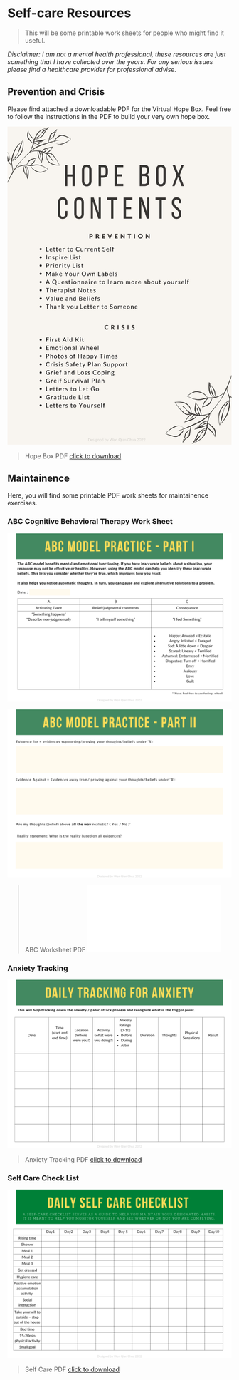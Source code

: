 
# Self-care Resources

>This will be some printable work sheets for people who might find it useful.

*Disclaimer: I am not a mental health professional, these resources are just something that I have collected over the years. For any serious issues please find a healthcare provider for professional advise.*

## Prevention and Crisis

Please find attached a downloadable PDF for the Virtual Hope Box. Feel free to follow the instructions in the PDF to build your very own hope box.

![Content](../images/selfcare/Grief%20and%20Loss%20Coping/1.jpg)

>Hope Box PDF
[click to download](../files/pdf/Self%20Care/Grief%20and%20Loss%20Coping.pdf)

## Maintainence

Here, you will find some printable PDF work sheets for maintainence exercises.

### ABC Cognitive Behavioral Therapy Work Sheet

![ABC Worksheet](../images/selfcare/Maintainence/2.png)

![ABC Worksheet](../images/selfcare/Maintainence/3.png)

>ABC Worksheet PDF
![click to download](../files/pdf/Self%20Care/ABC%20Model.pdf)

### Anxiety Tracking

![ABC Worksheet](../images/selfcare/Maintainence/4.png)

>Anxiety Tracking PDF
[click to download](../files/pdf/Self%20Care/Anxiety.pdf)

### Self Care Check List

![ABC Worksheet](../images/selfcare/Maintainence/1.png)

>Self Care PDF
[click to download](../files/pdf/Self%20Care/Self%20Care.pdf)


